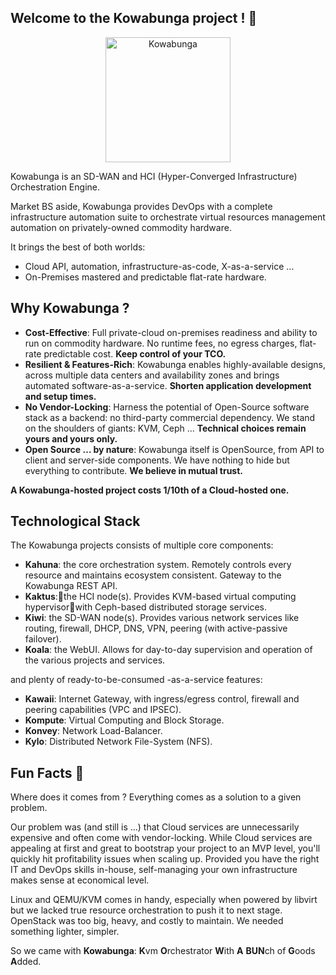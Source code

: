 ## Welcome to the Kowabunga project ! 👋

<p align="center">
  <a href="https://www.kowabunga.cloud/?utm_source=github&utm_medium=logo" target="_blank">
    <picture>
      <source srcset="https://raw.githack.com/kowabunga-cloud/infographics/master/art/kowabunga-square-600x600-2.png" media="(prefers-color-scheme: dark)" />
      <source srcset="https://raw.githack.com/kowabunga-cloud/infographics/master/art/kowabunga-square-600x600-2.png" media="(prefers-color-scheme: light), (prefers-color-scheme: no-preference)" />
      <img src="https://raw.githack.com/kowabunga-cloud/infographics/master/art/kowabunga-square-600x600-2.png" alt="Kowabunga" width="200">
    </picture>
  </a>
</p>

Kowabunga is an SD-WAN and HCI (Hyper-Converged Infrastructure) Orchestration Engine.

Market BS aside, Kowabunga provides DevOps with a complete infrastructure automation suite to orchestrate virtual resources management automation on privately-owned commodity hardware.

It brings the best of both worlds:

- Cloud API, automation, infrastructure-as-code, X-as-a-service ...
- On-Premises mastered and predictable flat-rate hardware.

## Why Kowabunga ?

- **Cost-Effective**: Full private-cloud on-premises readiness and ability to run on commodity hardware. No runtime fees, no egress charges, flat-rate predictable cost. **Keep control of your TCO.**
- **Resilient & Features-Rich**: Kowabunga enables highly-available designs, across multiple data centers and availability zones and brings automated software-as-a-service. **Shorten application development and setup times.**
- **No Vendor-Locking**: Harness the potential of Open-Source software stack as a backend: no third-party commercial dependency. We stand on the shoulders of giants: KVM, Ceph ... **Technical choices remain yours and yours only.**
- **Open Source … by nature**: Kowabunga itself is OpenSource, from API to client and server-side components. We have nothing to hide but everything to contribute. **We believe in mutual trust.**


**A Kowabunga-hosted project costs 1/10th of a Cloud-hosted one.**


## Technological Stack

The Kowabunga projects consists of multiple core components:

- **Kahuna**: the core orchestration system. Remotely controls every resource and maintains ecosystem consistent. Gateway to the Kowabunga REST API.
- **Kaktus**:the HCI node(s). Provides KVM-based virtual computing hypervisorwith Ceph-based distributed storage services.
- **Kiwi**: the SD-WAN node(s). Provides various network services like routing, firewall, DHCP, DNS, VPN, peering (with active-passive failover).
- **Koala**: the WebUI. Allows for day-to-day supervision and operation of the various projects and services.

and plenty of ready-to-be-consumed -as-a-service features:

- **Kawaii**: Internet Gateway, with ingress/egress control, firewall and peering capabilities (VPC and IPSEC).
- **Kompute**: Virtual Computing and Block Storage.
- **Konvey**: Network Load-Balancer.
- **Kylo**: Distributed Network File-System (NFS).

## Fun Facts 🍿

Where does it comes from ? Everything comes as a solution to a given problem.

Our problem was (and still is ...) that Cloud services are unnecessarily expensive and often come with vendor-locking.
While Cloud services are appealing at first and great to bootstrap your project to an MVP level, you'll quickly hit profitability issues when scaling up.
Provided you have the right IT and DevOps skills in-house, self-managing your own infrastructure makes sense at economical level.

Linux and QEMU/KVM comes in handy, especially when powered by libvirt but we lacked true resource orchestration to push it to next stage.
OpenStack was too big, heavy, and costly to maintain. We needed something lighter, simpler.

So we came with **Kowabunga**: **K**vm **O**rchestrator **W**ith **A** **BUN**ch of **G**oods **A**dded.
